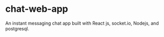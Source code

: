 # chat-web-app
An instant messaging chat app built with React js, socket.io, Nodejs, and postgresql.

